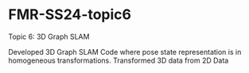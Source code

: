 # FMR-SS24-topic6
Topic 6: 3D Graph SLAM

Developed 3D Graph SLAM Code where pose state representation is in homogeneous transformations.
Transformed 3D data from 2D Data
